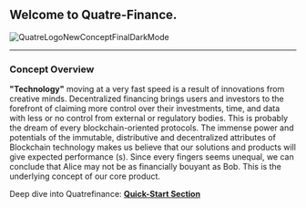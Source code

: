 ## Welcome to Quatre-Finance.

![QuatreLogoNewConceptFinalDarkMode](https://user-images.githubusercontent.com/87430168/138262952-b13aef3e-365a-4690-81d7-ded3458aa706.png)

---------------------------------------------

### Concept Overview

**"Technology"** moving at a very fast speed is a result of innovations from creative minds. Decentralized financing brings users and investors to 
the forefront of claiming more control over their investments, time, and data with less or no control from external or regulatory bodies. 
This is probably the dream of every blockchain-oriented protocols. The immense power and potentials of the immutable, distributive and decentralized 
attributes of Blockchain technology makes us believe that our solutions and products will give expected performance (s). Since every fingers seems unequal, 
we can conclude that Alice may not be as financially bouyant as Bob. This is the underlying concept of our core product. 

Deep dive into Quatrefinance:  **[Quick-Start Section]()**
